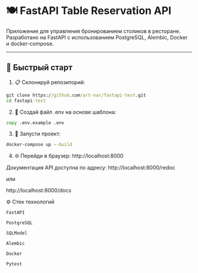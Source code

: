 # 🍽️ FastAPI Table Reservation API

Приложение для управления бронированием столиков в ресторане.  
Разработано на FastAPI с использованием PostgreSQL, Alembic, Docker и docker-compose.

---

## 🚀 Быстрый старт

1. 📋 Склонируй репозиторий:

```cmd
git clone https://github.com/art-nar/fastapi-test.git
cd fastapi-test
```

2. 🔐 Создай файл .env на основе шаблона:

```cmd
copy .env.example .env
```

3. 🐳 Запусти проект:
```cmd
docker-compose up --build
```

4. 🌐 Перейди в браузер:
http://localhost:8000

Документация API доступна по адресу:
http://localhost:8000/redoc

или

http://localhost:8000/docs

⚙️ Стек технологий

    FastAPI

    PostgreSQL

    SQLModel

    Alembic

    Docker

    Pytest